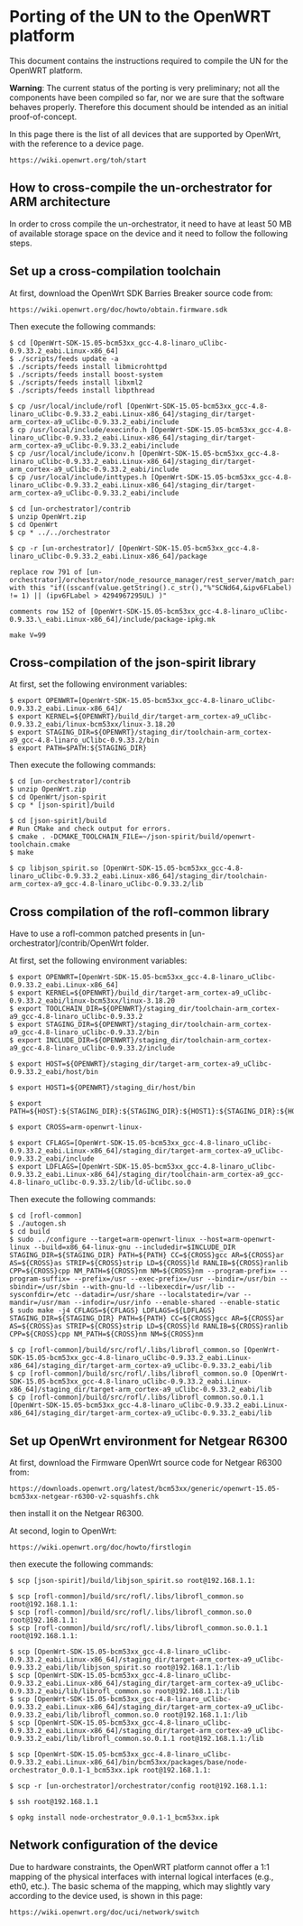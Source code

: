 # Porting of the UN to the OpenWRT platform

This document contains the instructions required to compile the UN for the OpenWRT platform.

**Warning**: The current status of the porting is very preliminary; not all the components have been compiled so far, nor we are sure that the software behaves properly. Therefore this document should be intended as an initial proof-of-concept.

In this page there is the list of all devices that are supported by OpenWrt, with the reference to a device page.

	https://wiki.openwrt.org/toh/start

## How to cross-compile the un-orchestrator for ARM architecture

In order to cross compile the un-orchestrator, it need to have at least 50 MB of available storage space on the device and it need to follow the following steps.

## Set up a cross-compilation toolchain

At first, download the OpenWrt SDK Barries Breaker source code from:

	https://wiki.openwrt.org/doc/howto/obtain.firmware.sdk

Then execute the following commands:

	$ cd [OpenWrt-SDK-15.05-bcm53xx_gcc-4.8-linaro_uClibc-0.9.33.2_eabi.Linux-x86_64]
	$ ./scripts/feeds update -a
	$ ./scripts/feeds install libmicrohttpd
	$ ./scripts/feeds install boost-system
	$ ./scripts/feeds install libxml2
	$ ./scripts/feeds install libpthread
		
	$ cp /usr/local/include/rofl [OpenWrt-SDK-15.05-bcm53xx_gcc-4.8-linaro_uClibc-0.9.33.2_eabi.Linux-x86_64]/staging_dir/target-arm_cortex-a9_uClibc-0.9.33.2_eabi/include
	$ cp /usr/local/include/execinfo.h [OpenWrt-SDK-15.05-bcm53xx_gcc-4.8-linaro_uClibc-0.9.33.2_eabi.Linux-x86_64]/staging_dir/target-arm_cortex-a9_uClibc-0.9.33.2_eabi/include
	$ cp /usr/local/include/iconv.h [OpenWrt-SDK-15.05-bcm53xx_gcc-4.8-linaro_uClibc-0.9.33.2_eabi.Linux-x86_64]/staging_dir/target-arm_cortex-a9_uClibc-0.9.33.2_eabi/include
	$ cp /usr/local/include/inttypes.h [OpenWrt-SDK-15.05-bcm53xx_gcc-4.8-linaro_uClibc-0.9.33.2_eabi.Linux-x86_64]/staging_dir/target-arm_cortex-a9_uClibc-0.9.33.2_eabi/include

	$ cd [un-orchestrator]/contrib
	$ unzip OpenWrt.zip
	$ cd OpenWrt
	$ cp * ../../orchestrator

	$ cp -r [un-orchestrator]/ [OpenWrt-SDK-15.05-bcm53xx_gcc-4.8-linaro_uClibc-0.9.33.2_eabi.Linux-x86_64]/package

	replace row 791 of [un-orchestrator]/orchestrator/node_resource_manager/rest_server/match_parser.cc with this "if((sscanf(value.getString().c_str(),"%"SCNd64,&ipv6FLabel) != 1) || (ipv6FLabel > 4294967295UL) )"
	
	comments row 152 of [OpenWrt-SDK-15.05-bcm53xx_gcc-4.8-linaro_uClibc-0.9.33.\_eabi.Linux-x86_64]/include/package-ipkg.mk
		
	make V=99

## Cross-compilation of the json-spirit library

At first, set the following environment variables:

	$ export OPENWRT=[OpenWrt-SDK-15.05-bcm53xx_gcc-4.8-linaro_uClibc-0.9.33.2_eabi.Linux-x86_64]/
	$ export KERNEL=${OPENWRT}/build_dir/target-arm_cortex-a9_uClibc-0.9.33.2_eabi/linux-bcm53xx/linux-3.18.20
	$ export STAGING_DIR=${OPENWRT}/staging_dir/toolchain-arm_cortex-a9_gcc-4.8-linaro_uClibc-0.9.33.2/bin
	$ export PATH=$PATH:${STAGING_DIR}

Then execute the following commands:

	$ cd [un-orchestrator]/contrib
	$ unzip OpenWrt.zip
	$ cd OpenWrt/json-spirit
	$ cp * [json-spirit]/build

	$ cd [json-spirit]/build
	# Run CMake and check output for errors.
	$ cmake . -DCMAKE_TOOLCHAIN_FILE=~/json-spirit/build/openwrt-toolchain.cmake
	$ make

	$ cp libjson_spirit.so [OpenWrt-SDK-15.05-bcm53xx_gcc-4.8-linaro_uClibc-0.9.33.2_eabi.Linux-x86_64]/staging_dir/toolchain-arm_cortex-a9_gcc-4.8-linaro_uClibc-0.9.33.2/lib

## Cross compilation of the rofl-common library

Have to use a rofl-common patched presents in [un-orchestrator]/contrib/OpenWrt folder.

At first, set the following environment variables:

	$ export OPENWRT=[OpenWrt-SDK-15.05-bcm53xx_gcc-4.8-linaro_uClibc-0.9.33.2_eabi.Linux-x86_64]
	$ export KERNEL=${OPENWRT}/build_dir/target-arm_cortex-a9_uClibc-0.9.33.2_eabi/linux-bcm53xx/linux-3.18.20
	$ export TOOLCHAIN_DIR=${OPENWRT}/staging_dir/toolchain-arm_cortex-a9_gcc-4.8-linaro_uClibc-0.9.33.2
	$ export STAGING_DIR=${OPENWRT}/staging_dir/toolchain-arm_cortex-a9_gcc-4.8-linaro_uClibc-0.9.33.2/bin
	$ export INCLUDE_DIR=${OPENWRT}/staging_dir/toolchain-arm_cortex-a9_gcc-4.8-linaro_uClibc-0.9.33.2/include

	$ export HOST=${OPENWRT}/staging_dir/target-arm_cortex-a9_uClibc-0.9.33.2_eabi/host/bin

	$ export HOST1=${OPENWRT}/staging_dir/host/bin

	$ export PATH=${HOST}:${STAGING_DIR}:${STAGING_DIR}:${HOST1}:${STAGING_DIR}:${HOST1}:${HOST1}:${INCLUDE_DIR}:$PATH

	$ export CROSS=arm-openwrt-linux-

	$ export CFLAGS=[OpenWrt-SDK-15.05-bcm53xx_gcc-4.8-linaro_uClibc-0.9.33.2_eabi.Linux-x86_64]/staging_dir/target-arm_cortex-a9_uClibc-0.9.33.2_eabi/include
	$ export LDFLAGS=[OpenWrt-SDK-15.05-bcm53xx_gcc-4.8-linaro_uClibc-0.9.33.2_eabi.Linux-x86_64]/staging_dir/toolchain-arm_cortex-a9_gcc-4.8-linaro_uClibc-0.9.33.2/lib/ld-uClibc.so.0

Then execute the following commands:

	$ cd [rofl-common]
	$ ./autogen.sh
	$ cd build  
	$ sudo ../configure --target=arm-openwrt-linux --host=arm-openwrt-linux --build=x86_64-linux-gnu --includedir=$INCLUDE_DIR STAGING_DIR=${STAGING_DIR} PATH=${PATH} CC=${CROSS}gcc AR=${CROSS}ar AS=${CROSS}as STRIP=${CROSS}strip LD=${CROSS}ld RANLIB=${CROSS}ranlib CPP=${CROSS}cpp NM_PATH=${CROSS}nm NM=${CROSS}nm --program-prefix= --program-suffix= --prefix=/usr --exec-prefix=/usr --bindir=/usr/bin --sbindir=/usr/sbin --with-gnu-ld --libexecdir=/usr/lib --sysconfdir=/etc --datadir=/usr/share --localstatedir=/var --mandir=/usr/man --infodir=/usr/info --enable-shared --enable-static 
	$ sudo make -j4 CFLAGS=${CFLAGS} LDFLAGS=${LDFLAGS} STAGING_DIR=${STAGING_DIR} PATH=${PATH} CC=${CROSS}gcc AR=${CROSS}ar AS=${CROSS}as STRIP=${CROSS}strip LD=${CROSS}ld RANLIB=${CROSS}ranlib CPP=${CROSS}cpp NM_PATH=${CROSS}nm NM=${CROSS}nm

	$ cp [rofl-common]/build/src/rofl/.libs/librofl_common.so [OpenWrt-SDK-15.05-bcm53xx_gcc-4.8-linaro_uClibc-0.9.33.2_eabi.Linux-x86_64]/staging_dir/target-arm_cortex-a9_uClibc-0.9.33.2_eabi/lib
	$ cp [rofl-common]/build/src/rofl/.libs/librofl_common.so.0 [OpenWrt-SDK-15.05-bcm53xx_gcc-4.8-linaro_uClibc-0.9.33.2_eabi.Linux-x86_64]/staging_dir/target-arm_cortex-a9_uClibc-0.9.33.2_eabi/lib
	$ cp [rofl-common]/build/src/rofl/.libs/librofl_common.so.0.1.1 [OpenWrt-SDK-15.05-bcm53xx_gcc-4.8-linaro_uClibc-0.9.33.2_eabi.Linux-x86_64]/staging_dir/target-arm_cortex-a9_uClibc-0.9.33.2_eabi/lib

## Set up OpenWrt environment for Netgear R6300

At first, download the Firmware OpenWrt source code for Netgear R6300 from:

	https://downloads.openwrt.org/latest/bcm53xx/generic/openwrt-15.05-bcm53xx-netgear-r6300-v2-squashfs.chk

then install it on the Netgear R6300.

At second, login to OpenWrt:

	https://wiki.openwrt.org/doc/howto/firstlogin

then execute the following commands:

	$ scp [json-spirit]/build/libjson_spirit.so root@192.168.1.1:

	$ scp [rofl-common]/build/src/rofl/.libs/librofl_common.so root@192.168.1.1:
	$ scp [rofl-common]/build/src/rofl/.libs/librofl_common.so.0 root@192.168.1.1:
	$ scp [rofl-common]/build/src/rofl/.libs/librofl_common.so.0.1.1 root@192.168.1.1:

	$ scp [OpenWrt-SDK-15.05-bcm53xx_gcc-4.8-linaro_uClibc-0.9.33.2_eabi.Linux-x86_64]/staging_dir/target-arm_cortex-a9_uClibc-0.9.33.2_eabi/lib/libjson_spirit.so root@192.168.1.1:/lib
	$ scp [OpenWrt-SDK-15.05-bcm53xx_gcc-4.8-linaro_uClibc-0.9.33.2_eabi.Linux-x86_64]/staging_dir/target-arm_cortex-a9_uClibc-0.9.33.2_eabi/lib/librofl_common.so root@192.168.1.1:/lib
	$ scp [OpenWrt-SDK-15.05-bcm53xx_gcc-4.8-linaro_uClibc-0.9.33.2_eabi.Linux-x86_64]/staging_dir/target-arm_cortex-a9_uClibc-0.9.33.2_eabi/lib/librofl_common.so.0 root@192.168.1.1:/lib
	$ scp [OpenWrt-SDK-15.05-bcm53xx_gcc-4.8-linaro_uClibc-0.9.33.2_eabi.Linux-x86_64]/staging_dir/target-arm_cortex-a9_uClibc-0.9.33.2_eabi/lib/librofl_common.so.0.1.1 root@192.168.1.1:/lib

	$ scp [OpenWrt-SDK-15.05-bcm53xx_gcc-4.8-linaro_uClibc-0.9.33.2_eabi.Linux-x86_64]/bin/bcm53xx/packages/base/node-orchestrator_0.0.1-1_bcm53xx.ipk root@192.168.1.1:

	$ scp -r [un-orchestrator]/orchestrator/config root@192.168.1.1:

	$ ssh root@192.168.1.1

	$ opkg install node-orchestrator_0.0.1-1_bcm53xx.ipk

## Network configuration of the device

Due to hardware constraints, the OpenWRT platform cannot offer a 1:1 mapping of the physical interfaces with internal logical interfaces (e.g., eth0, etc.).
The basic schema of the mapping, which may slightly vary according to the device used, is shown in this page:

	https://wiki.openwrt.org/doc/uci/network/switch


